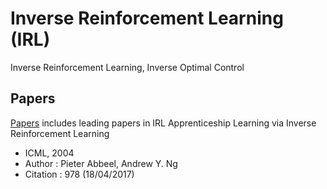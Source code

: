 # Inverse Reinforcement Learning (IRL)
Inverse Reinforcement Learning, Inverse Optimal Control

## Papers
[Papers](https://github.com/Jeonwonseok/IRL/tree/master/Papers) includes leading papers in IRL
Apprenticeship Learning via Inverse Reinforcement Learning
- ICML, 2004
- Author : Pieter Abbeel, Andrew Y. Ng
- Citation : 978 (18/04/2017)
